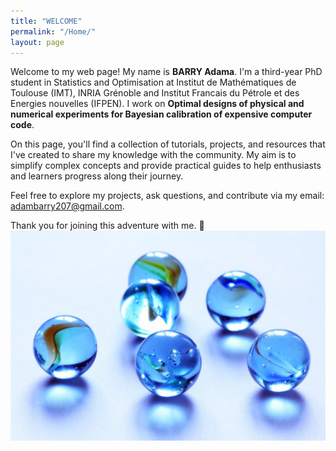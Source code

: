```yaml
---
title: "WELCOME"
permalink: "/Home/"
layout: page
---
```


Welcome to my web page!
My name is **BARRY Adama**. I'm a third-year PhD student in Statistics and Optimisation at Institut de Mathématiques de Toulouse (IMT), 
INRIA Grénoble and Institut Francais du Pétrole et des Energies nouvelles (IFPEN). 
I work on **Optimal designs of physical and numerical experiments for Bayesian calibration of expensive computer code**.

On this page, you'll find a collection of tutorials, projects, and resources that I've created to share my knowledge with the community. My aim is to simplify complex concepts and provide practical guides to help enthusiasts and learners progress along their journey.

Feel free to explore my projects, ask questions, and contribute via my email: adambarry207@gmail.com.

Thank you for joining this adventure with me. 🌟
![GP](PG.jpg)
